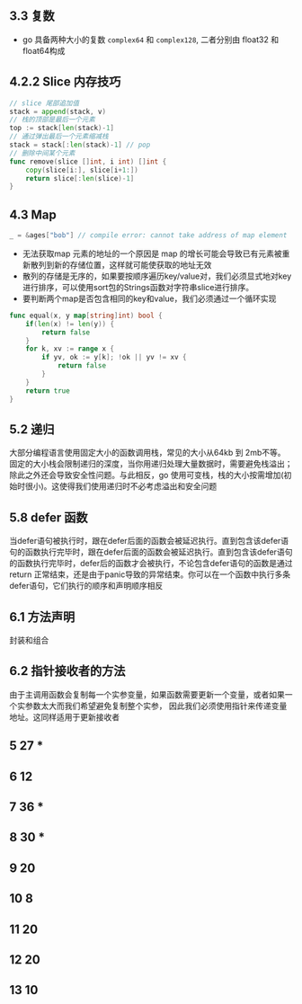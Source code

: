 ## 3.3 复数
* go 具备两种大小的复数 `complex64` 和 `complex128`, 二者分别由 float32
和 float64构成

## 4.2.2 Slice 内存技巧
```go
// slice 尾部追加值
stack = append(stack, v)
// 栈的顶部是最后一个元素
top := stack[len(stack)-1]
// 通过弹出最后一个元素缩减栈
stack = stack[:len(stack)-1] // pop
// 删除中间某个元素
func remove(slice []int, i int) []int {
    copy(slice[i:], slice[i+1:])
    return slice[:len(slice)-1]
}
```

## 4.3 Map
```go
_ = &ages["bob"] // compile error: cannot take address of map element
```
* 无法获取map 元素的地址的一个原因是 map 的增长可能会导致已有元素被重新散列到新的存储位置，这样就可能使获取的地址无效
* 散列的存储是无序的，如果要按顺序遍历key/value对，我们必须显式地对key进行排序，可以使用sort包的Strings函数对字符串slice进行排序。
* 要判断两个map是否包含相同的key和value，我们必须通过一个循环实现
```go
func equal(x, y map[string]int) bool {
    if(len(x) != len(y)) {
        return false
    }
    for k, xv := range x {
        if yv, ok := y[k]; !ok || yv != xv {
            return false
        }
    }
    return true
}
```
## 5.2 递归
大部分编程语言使用固定大小的函数调用栈，常见的大小从64kb 到 2mb不等。固定的大小栈会限制递归的深度，当你用递归处理大量数据时，需要避免栈溢出；除此之外还会导致安全性问题。与此相反，go 使用可变栈，栈的大小按需增加(初始时很小)。这使得我们使用递归时不必考虑溢出和安全问题

## 5.8 defer 函数

当defer语句被执行时，跟在defer后面的函数会被延迟执行。直到包含该defer语句的函数执行完毕时，跟在defer后面的函数会被延迟执行。直到包含该defer语句的函数执行完毕时，defer后的函数才会被执行，不论包含defer语句的函数是通过return 正常结束，还是由于panic导致的异常结束。你可以在一个函数中执行多条defer语句，它们执行的顺序和声明顺序相反

## 6.1 方法声明
封装和组合

## 6.2 指针接收者的方法
由于主调用函数会复制每一个实参变量，如果函数需要更新一个变量，或者如果一个实参数太大而我们希望避免复制整个实参，
因此我们必须使用指针来传递变量地址。这同样适用于更新接收者

## 5 27 *
## 6 12
## 7 36 *
## 8 30 *
## 9 20
## 10 8
## 11 20
## 12 20
## 13 10